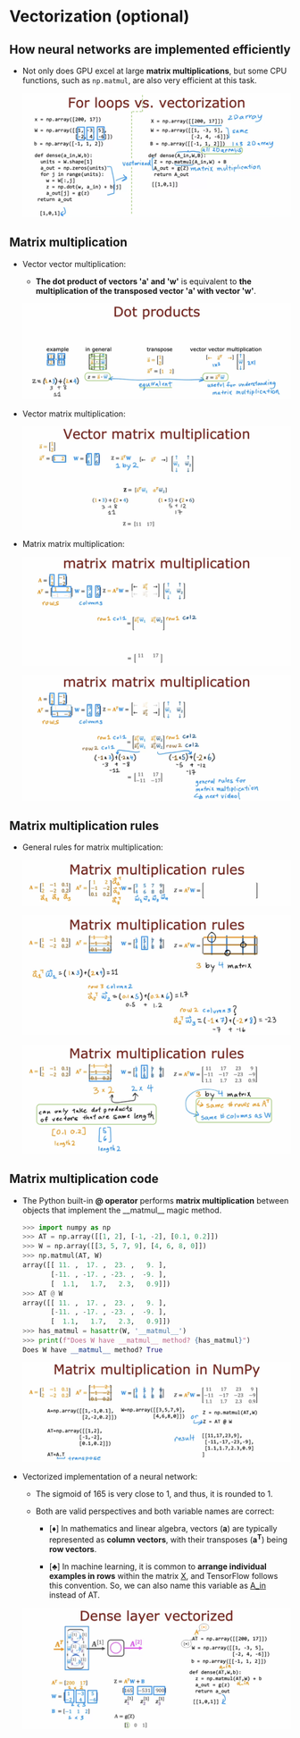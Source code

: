 # Vectorization (optional)

## How neural networks are implemented efficiently

- Not only does GPU excel at large **matrix multiplications**, but some CPU functions, such as `np.matmul`, are also very efficient at this task.

  ![alt text](resources/notes/01.png)

## Matrix multiplication

- Vector vector multiplication:

  - **The dot product of vectors 'a' and 'w'** is equivalent to **the multiplication of the transposed vector 'a' with vector 'w'**.

  ![alt text](resources/notes/02.png)

- Vector matrix multiplication:

  ![alt text](resources/notes/03.png)

- Matrix matrix multiplication:

  ![alt text](resources/notes/04.png)

  ![alt text](resources/notes/05.png)

## Matrix multiplication rules

- General rules for matrix multiplication:

  ![alt text](resources/notes/06.png)

  ![alt text](resources/notes/07.png)

  ![alt text](resources/notes/08.png)

## Matrix multiplication code

- The Python built-in **@ operator** performs **matrix multiplication** between objects that implement the \_\_matmul\_\_ magic method.

  ```python
  >>> import numpy as np
  >>> AT = np.array([[1, 2], [-1, -2], [0.1, 0.2]])
  >>> W = np.array([[3, 5, 7, 9], [4, 6, 8, 0]])
  >>> np.matmul(AT, W)
  array([[ 11. ,  17. ,  23. ,   9. ],
         [-11. , -17. , -23. ,  -9. ],
         [  1.1,   1.7,   2.3,   0.9]])
  >>> AT @ W
  array([[ 11. ,  17. ,  23. ,   9. ],
         [-11. , -17. , -23. ,  -9. ],
         [  1.1,   1.7,   2.3,   0.9]])
  >>> has_matmul = hasattr(W, '__matmul__')
  >>> print(f"Does W have __matmul__ method? {has_matmul}")
  Does W have __matmul__ method? True
  ```

  ![alt text](resources/notes/09.png)

- Vectorized implementation of a neural network:

  - The sigmoid of 165 is very close to 1, and thus, it is rounded to 1.

  - Both are valid perspectives and both variable names are correct:

    - [&diams;] In mathematics and linear algebra, vectors (**a**) are typically represented as **column vectors**, with their transposes (**a<sup>T</sup>**) being **row vectors**.

    - [&clubs;] In machine learning, it is common to **arrange individual examples in rows** within the matrix [X](https://github.com/shisotem/stanford-andrew-ng-ml-dl/blob/main/s1_machine_learning_specialization/c2_advanced_learning_algorithms/w1_neural_networks/05_tensorflow_implementation/resources/notes/13.png), and TensorFlow follows this convention. So, we can also name this variable as [A_in](https://github.com/shisotem/stanford-andrew-ng-ml-dl/blob/main/s1_machine_learning_specialization/c2_advanced_learning_algorithms/w1_neural_networks/10_vectorization_optional/resources/notes/01.png) instead of AT.

  ![alt text](resources/notes/10.png)
